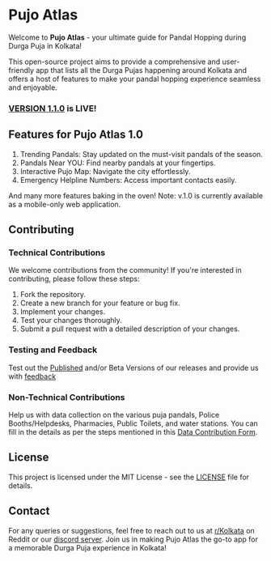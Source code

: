 # Pujo Atlas

Welcome to **Pujo Atlas** - your ultimate guide for Pandal Hopping during Durga Puja in Kolkata! 

This open-source project aims to provide a comprehensive and user-friendly app that lists all the Durga Pujas happening around Kolkata and offers a host of features to make your pandal hopping experience seamless and enjoyable.

### [VERSION 1.1.0](https://atlas.ourkolkata.in/) is LIVE!

## Features for Pujo Atlas 1.0
1. Trending Pandals: Stay updated on the must-visit pandals of the season.
2. Pandals Near YOU: Find nearby pandals at your fingertips.
3. Interactive Pujo Map: Navigate the city effortlessly.
4. Emergency Helpline Numbers: Access important contacts easily.

And many more features baking in the oven!
Note: v.1.0 is currently available as a mobile-only web application.

## Contributing

### Technical Contributions
We welcome contributions from the community! If you're interested in contributing, please follow these steps:
1. Fork the repository.
2. Create a new branch for your feature or bug fix.
3. Implement your changes.
4. Test your changes thoroughly.
5. Submit a pull request with a detailed description of your changes.

### Testing and Feedback
Test out the [Published](https://atlas.ourkolkata.in/) and/or Beta Versions of our releases and provide us with [feedback](https://forms.gle/wixeAAM4j2J8HCSN9) 

### Non-Technical Contributions
Help us with data collection on the various puja pandals, Police Booths/Helpdesks, Pharmacies, Public Toilets, and water stations. You can fill in the details as per the steps mentioned in this [Data Contribution Form](https://forms.gle/n394CrQpaHzS36hF6).

## License
This project is licensed under the MIT License - see the [LICENSE](LICENSE) file for details.

## Contact
For any queries or suggestions, feel free to reach out to us at [r/Kolkata](https://www.reddit.com/r/kolkata/) on Reddit or our [discord server](https://discord.gg/89JxPQqCq9).
Join us in making Pujo Atlas the go-to app for a memorable Durga Puja experience in Kolkata!
